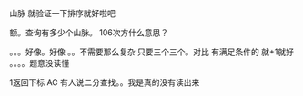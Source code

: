 山脉 就验证一下排序就好啦吧

额。查询有多少个山脉。
106次方什么意思？

。。。好像。好像 。。不需要那么复杂 只要三个三个。对比 有满足条件的 就+1就好
。。。。题意没读懂

1返回下标
AC
有人说二分查找。。我是真的没有读出来